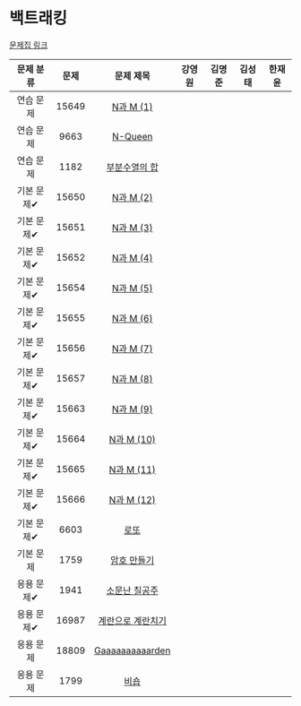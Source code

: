 # 백트래킹

[문제집 링크](https://www.acmicpc.net/workbook/view/7315)

| 문제 분류 | 문제 | 문제 제목 | 강영원 | 김명준 | 김성태 | 한재윤 |
| :-: | :-: | :-: | :-: | --- | --- | --- |
| 연습 문제 | 15649 | [N과 M (1)](https://www.acmicpc.net/problem/15649) |   |   |   |   |
| 연습 문제 | 9663 | [N-Queen](https://www.acmicpc.net/problem/9663) |   |   |   |   |
| 연습 문제 | 1182 | [부분수열의 합](https://www.acmicpc.net/problem/1182) |   |   |   |   |
| 기본 문제✔ | 15650 | [N과 M (2)](https://www.acmicpc.net/problem/15650) |   |   |   |   |
| 기본 문제✔ | 15651 | [N과 M (3)](https://www.acmicpc.net/problem/15651) |   |   |   |   |
| 기본 문제✔ | 15652 | [N과 M (4)](https://www.acmicpc.net/problem/15652) |   |   |   |   |
| 기본 문제✔ | 15654 | [N과 M (5)](https://www.acmicpc.net/problem/15654) |   |   |   |   |
| 기본 문제✔ | 15655 | [N과 M (6)](https://www.acmicpc.net/problem/15655) |   |   |   |   |
| 기본 문제✔ | 15656 | [N과 M (7)](https://www.acmicpc.net/problem/15656) |   |   |   |   |
| 기본 문제✔ | 15657 | [N과 M (8)](https://www.acmicpc.net/problem/15657) |   |   |   |   |
| 기본 문제✔ | 15663 | [N과 M (9)](https://www.acmicpc.net/problem/15663) |   |   |   |   |
| 기본 문제✔ | 15664 | [N과 M (10)](https://www.acmicpc.net/problem/15664) |   |   |   |   |
| 기본 문제✔ | 15665 | [N과 M (11)](https://www.acmicpc.net/problem/15665) |   |   |   |   |
| 기본 문제✔ | 15666 | [N과 M (12)](https://www.acmicpc.net/problem/15666) |   |   |   |   |
| 기본 문제✔ | 6603 | [로또](https://www.acmicpc.net/problem/6603) |   |   |   |   |
| 기본 문제 | 1759 | [암호 만들기](https://www.acmicpc.net/problem/1759) |   |   |   |   |
| 응용 문제✔ | 1941 | [소문난 칠공주](https://www.acmicpc.net/problem/1941) |   |   |   |   |
| 응용 문제✔ | 16987 | [계란으로 계란치기](https://www.acmicpc.net/problem/16987) |   |   |   |   |
| 응용 문제 | 18809 | [Gaaaaaaaaaarden](https://www.acmicpc.net/problem/18809) |   |   |   |   |
| 응용 문제 | 1799 | [비숍](https://www.acmicpc.net/problem/1799) |   |   |   |   |